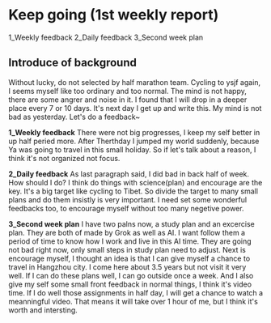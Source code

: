 # Keep going (1st weekly report)

1_Weekly feedback
2_Daily feedback
3_Second week plan

## Introduce of background
Without lucky, do not selected by half marathon team.
Cycling to ysjf again, I seems myself like too ordinary and too normal.
The mind is not happy, there are some angrer and noise in it.
I found that I will drop in a deeper place every 7 or 10 days.
It's next day I get up and write this. My mind is not bad as yesterday.
Let's do a feedback~

**1_Weekly feedback**
There were not big progresses, I keep my self better in up half peried more.
After Therthday I jumped my world suddenly, because Ya was going to travel in this small holiday.
So if let's talk about a reason, I think it's not organized not focus.

**2_Daily feedback**
As last paragraph said, I did bad in back half of week.
How should I do? I think do things with science(plan) and encourage are the key.
It's a big target like cycling to Tibet. So divide the target to many small plans and do them insistly is very important.
I need set some wonderful feedbacks too, to encourage myself without too many negetive power.

**3_Second week plan**
I have two palns now, a study plan and an excercise plan.
They are both of made by Grok as well as AI.
I want follow them a period of time to know how I work and live in this AI time.
They are going not bad right now, only small steps in study plan need to adjust.
Next is encourage myself, I thought an idea is that I can give myself a chance to travel in Hangzhou city.
I come here about 3.5 years but not visit it very well.
If I can do these plans well, I can go outside once a week.
And I also give my self some small front feedback in normal things, I think it's video time.
If I do well those assignments in half day, I will get a chance to watch a meanningful video. 
That means it will take over 1 hour of me, but I think it's worth and intersting.
